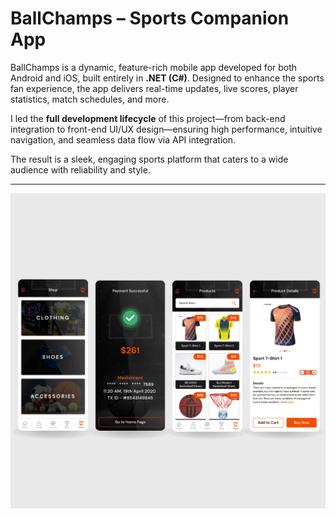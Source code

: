 # BallChamps – Sports Companion App

BallChamps is a dynamic, feature-rich mobile app developed for both Android and iOS, built entirely in **.NET (C#)**. Designed to enhance the sports fan experience, the app delivers real-time updates, live scores, player statistics, match schedules, and more.

I led the **full development lifecycle** of this project—from back-end integration to front-end UI/UX design—ensuring high performance, intuitive navigation, and seamless data flow via API integration.

The result is a sleek, engaging sports platform that caters to a wide audience with reliability and style.

---

![Promo](promo.png)
